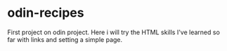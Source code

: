 # odin-recipes
First project on odin project.
Here i will try the HTML skills I've learned so far with links and setting
a simple page.